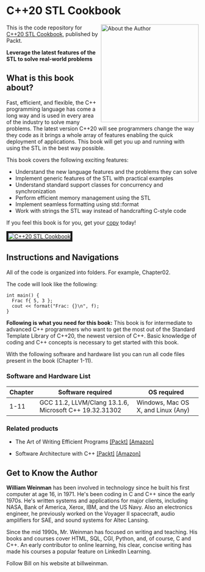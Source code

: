 # C++20 STL Cookbook

<a href="https://www.packtpub.com/product/c-20-stl-cookbook/9781803248714?utm_source=github&utm_medium=repository&utm_campaign=9781803248714"><img src="https://static.packt-cdn.com/products/9781803248714/cover/smaller" alt="About the Author" height="256px" align="right"></a>

This is the code repository for [C++20 STL Cookbook](https://www.packtpub.com/product/c-20-stl-cookbook/9781803248714?utm_source=github&utm_medium=repository&utm_campaign=9781803248714), published by Packt.

**Leverage the latest features of the STL to solve real-world problems**

## What is this book about?
Fast, efficient, and flexible, the C++ programming language has come a long way and is used in every area of the industry to solve many problems. The latest version C++20 will see programmers change the way they code as it brings a whole array of features enabling the quick deployment of applications. This book will get you up and running with using the STL in the best way possible. 

This book covers the following exciting features:
* Understand the new language features and the problems they can solve
* Implement generic features of the STL with practical examples
* Understand standard support classes for concurrency and synchronization
* Perform efficient memory management using the STL
* Implement seamless formatting using std::format
* Work with strings the STL way instead of handcrafting C-style code

If you feel this book is for you, get your [copy](https://www.amazon.com/dp/1803248718) today!

<a href="https://www.packtpub.com/product/c-20-stl-cookbook/9781803248714"><img src="https://static.packt-cdn.com/products/9781803248714/cover/smaller" 
alt="C++20 STL Cookbook" border="5" /></a>

## Instructions and Navigations
All of the code is organized into folders. For example, Chapter02.

The code will look like the following:
```
int main() {
  Frac f{ 5, 3 };
  cout << format("Frac: {}\n", f);
}
```

**Following is what you need for this book:**
This book is for intermediate to advanced C++ programmers who want to get the most out of the Standard Template Library of C++20, the newest version of C++. Basic knowledge of coding and C++ concepts is necessary to get started with this book.

With the following software and hardware list you can run all code files present in the book (Chapter 1-11).
### Software and Hardware List
| Chapter | Software required | OS required |
| -------- | ------------------------------------ | ----------------------------------- |
| 1-11| GCC 11.2, LLVM/Clang 13.1.6, Microsoft C++ 19.32.31302 | Windows, Mac OS X, and Linux (Any) |


### Related products
* The Art of Writing Efficient Programs [[Packt]](https://www.packtpub.com/product/the-art-of-writing-efficient-programs/9781800208117?utm_source=github&utm_medium=repository&utm_campaign=9781800208117) [[Amazon]](https://www.amazon.com/dp/1800208111)

* Software Architecture with C++ [[Packt]](https://www.packtpub.com/product/software-architecture-with-c/9781838554590?utm_source=github&utm_medium=repository&utm_campaign=9781838554590) [[Amazon]](https://www.amazon.com/dp/1838554599)


## Get to Know the Author
**William Weinman**
has been involved in technology since he built his first computer at age 16, in 1971. He's been coding in C and C++ since the early 1970s. He's written systems and applications for major clients, including NASA, Bank of America, Xerox, IBM, and the US Navy. Also an electronics engineer, he previously worked on the Voyager II spacecraft, audio amplifiers for SAE, and sound systems for Altec Lansing.

Since the mid 1990s, Mr. Weinman has focused on writing and teaching. His books and courses cover HTML, SQL, CGI, Python, and, of course, C and C++. An early contributor to online learning, his clear, concise writing has made his courses a popular feature on LinkedIn Learning.

Follow Bill on his website at billweinman.


